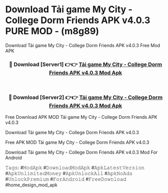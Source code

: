 # Download Tải game My City - College Dorm Friends APK v4.0.3 PURE MOD - (m8g89)
Download Tải game My City - College Dorm Friends APK v4.0.3 Free Mod APK

<div align="center">
<h3>🔴 Download [Server1] 👉👉 <a href="https://apk-comot.site?title=Tải_game_My_City_-_College_Dorm_Friends_APK_v4.0.3">Tải game My City - College Dorm Friends APK v4.0.3 Mod Apk</a></h3><br>

<h3>🔴 Download [Server2] 👉👉 <a href="https://apk-comot.site?title=Tải_game_My_City_-_College_Dorm_Friends_APK_v4.0.3">Tải game My City - College Dorm Friends APK v4.0.3 Mod Apk</a></h3>
</div>


Free Download APK MOD Tải game My City - College Dorm Friends APK v4.0.3

Download Tải game My City - College Dorm Friends APK v4.0.3 

Free APK MOD Tải game My City - College Dorm Friends APK v4.0.3 

Download Tải game My City - College Dorm Friends APK v4.0.3 Mod For Android

𝚃𝚊𝚐𝚜: #𝙼𝚘𝚍𝙰𝚙𝚔 #𝙳𝚘𝚠𝚗𝚕𝚘𝚊𝚍𝙼𝚘𝚍𝙰𝚙𝚔 #𝙰𝚙𝚔𝙻𝚊𝚝𝚎𝚜𝚝𝚅𝚎𝚛𝚜𝚒𝚘𝚗 #𝙰𝚙𝚔𝚄𝚗𝚕𝚒𝚖𝚒𝚝𝚎𝚍𝙼𝚘𝚗𝚎𝚢 #𝙰𝚙𝚔𝚄𝚗𝚕𝚘𝚌𝚔𝙰𝚕𝚕 #𝙰𝚙𝚔𝙽𝚘𝙰𝚍𝚜 #𝚄𝚗𝚕𝚘𝚌𝚔𝙿𝚛𝚎𝚖𝚒𝚞𝚖 #𝙵𝚘𝚛𝙰𝚗𝚍𝚛𝚘𝚒𝚍 #𝙵𝚛𝚎𝚎𝙳𝚘𝚠𝚗𝚕𝚘𝚊𝚍 #home_design_mod_apk